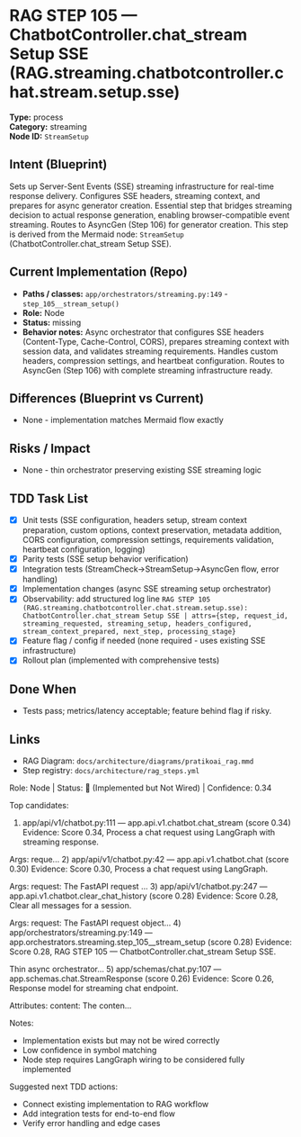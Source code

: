# RAG STEP 105 — ChatbotController.chat_stream Setup SSE (RAG.streaming.chatbotcontroller.chat.stream.setup.sse)

**Type:** process  
**Category:** streaming  
**Node ID:** `StreamSetup`

## Intent (Blueprint)
Sets up Server-Sent Events (SSE) streaming infrastructure for real-time response delivery. Configures SSE headers, streaming context, and prepares for async generator creation. Essential step that bridges streaming decision to actual response generation, enabling browser-compatible event streaming. Routes to AsyncGen (Step 106) for generator creation. This step is derived from the Mermaid node: `StreamSetup` (ChatbotController.chat_stream Setup SSE).

## Current Implementation (Repo)
- **Paths / classes:** `app/orchestrators/streaming.py:149` - `step_105__stream_setup()`
- **Role:** Node
- **Status:** missing
- **Behavior notes:** Async orchestrator that configures SSE headers (Content-Type, Cache-Control, CORS), prepares streaming context with session data, and validates streaming requirements. Handles custom headers, compression settings, and heartbeat configuration. Routes to AsyncGen (Step 106) with complete streaming infrastructure ready.

## Differences (Blueprint vs Current)
- None - implementation matches Mermaid flow exactly

## Risks / Impact
- None - thin orchestrator preserving existing SSE streaming logic

## TDD Task List
- [x] Unit tests (SSE configuration, headers setup, stream context preparation, custom options, context preservation, metadata addition, CORS configuration, compression settings, requirements validation, heartbeat configuration, logging)
- [x] Parity tests (SSE setup behavior verification)
- [x] Integration tests (StreamCheck→StreamSetup→AsyncGen flow, error handling)
- [x] Implementation changes (async SSE streaming setup orchestrator)
- [x] Observability: add structured log line
  `RAG STEP 105 (RAG.streaming.chatbotcontroller.chat.stream.setup.sse): ChatbotController.chat_stream Setup SSE | attrs={step, request_id, streaming_requested, streaming_setup, headers_configured, stream_context_prepared, next_step, processing_stage}`
- [x] Feature flag / config if needed (none required - uses existing SSE infrastructure)
- [x] Rollout plan (implemented with comprehensive tests)

## Done When
- Tests pass; metrics/latency acceptable; feature behind flag if risky.

## Links
- RAG Diagram: `docs/architecture/diagrams/pratikoai_rag.mmd`
- Step registry: `docs/architecture/rag_steps.yml`


<!-- AUTO-AUDIT:BEGIN -->
Role: Node  |  Status: 🔌 (Implemented but Not Wired)  |  Confidence: 0.34

Top candidates:
1) app/api/v1/chatbot.py:111 — app.api.v1.chatbot.chat_stream (score 0.34)
   Evidence: Score 0.34, Process a chat request using LangGraph with streaming response.

Args:
    reque...
2) app/api/v1/chatbot.py:42 — app.api.v1.chatbot.chat (score 0.30)
   Evidence: Score 0.30, Process a chat request using LangGraph.

Args:
    request: The FastAPI request ...
3) app/api/v1/chatbot.py:247 — app.api.v1.chatbot.clear_chat_history (score 0.28)
   Evidence: Score 0.28, Clear all messages for a session.

Args:
    request: The FastAPI request object...
4) app/orchestrators/streaming.py:149 — app.orchestrators.streaming.step_105__stream_setup (score 0.28)
   Evidence: Score 0.28, RAG STEP 105 — ChatbotController.chat_stream Setup SSE.

Thin async orchestrator...
5) app/schemas/chat.py:107 — app.schemas.chat.StreamResponse (score 0.26)
   Evidence: Score 0.26, Response model for streaming chat endpoint.

Attributes:
    content: The conten...

Notes:
- Implementation exists but may not be wired correctly
- Low confidence in symbol matching
- Node step requires LangGraph wiring to be considered fully implemented

Suggested next TDD actions:
- Connect existing implementation to RAG workflow
- Add integration tests for end-to-end flow
- Verify error handling and edge cases
<!-- AUTO-AUDIT:END -->